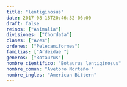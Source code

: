 ```yaml
---
title: "lentiginosus"
date: 2017-08-18T20:46:32-06:00
draft: false
reinos: ["Animalia"]
divisiones: ["Chordata"]
clases: ["Aves"]
ordenes: ["Pelecaniformes"]
familias: ["Ardeidae "]
generos: ["Botaurus"]
nombre_cientifico: "Botaurus lentiginosus"
nombre_comun: "Avetoro Norteño "
nombre_ingles: "American Bittern"
---
```

